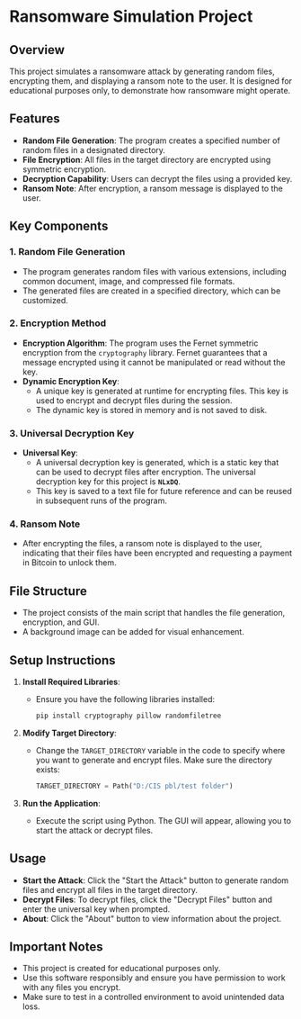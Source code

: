 # Ransomware Simulation Project

## Overview

This project simulates a ransomware attack by generating random files, encrypting them, and displaying a ransom note to the user. It is designed for educational purposes only, to demonstrate how ransomware might operate. 

## Features

- **Random File Generation**: The program creates a specified number of random files in a designated directory.
- **File Encryption**: All files in the target directory are encrypted using symmetric encryption.
- **Decryption Capability**: Users can decrypt the files using a provided key.
- **Ransom Note**: After encryption, a ransom message is displayed to the user.

## Key Components

### 1. Random File Generation

- The program generates random files with various extensions, including common document, image, and compressed file formats.
- The generated files are created in a specified directory, which can be customized.

### 2. Encryption Method

- **Encryption Algorithm**: The program uses the Fernet symmetric encryption from the `cryptography` library. Fernet guarantees that a message encrypted using it cannot be manipulated or read without the key.
- **Dynamic Encryption Key**: 
  - A unique key is generated at runtime for encrypting files. This key is used to encrypt and decrypt files during the session.
  - The dynamic key is stored in memory and is not saved to disk.
  
### 3. Universal Decryption Key

- **Universal Key**: 
  - A universal decryption key is generated, which is a static key that can be used to decrypt files after encryption. The universal decryption key for this project is **`NLxDQ`**.
  - This key is saved to a text file for future reference and can be reused in subsequent runs of the program.

### 4. Ransom Note

- After encrypting the files, a ransom note is displayed to the user, indicating that their files have been encrypted and requesting a payment in Bitcoin to unlock them.

## File Structure

- The project consists of the main script that handles the file generation, encryption, and GUI.
- A background image can be added for visual enhancement.

## Setup Instructions

1. **Install Required Libraries**:
   - Ensure you have the following libraries installed:
     ```bash
     pip install cryptography pillow randomfiletree
     ```

2. **Modify Target Directory**:
   - Change the `TARGET_DIRECTORY` variable in the code to specify where you want to generate and encrypt files. Make sure the directory exists:
     ```python
     TARGET_DIRECTORY = Path("D:/CIS pbl/test folder")
     ```

3. **Run the Application**:
   - Execute the script using Python. The GUI will appear, allowing you to start the attack or decrypt files.

## Usage

- **Start the Attack**: Click the "Start the Attack" button to generate random files and encrypt all files in the target directory.
- **Decrypt Files**: To decrypt files, click the "Decrypt Files" button and enter the universal key when prompted.
- **About**: Click the "About" button to view information about the project.

## Important Notes

- This project is created for educational purposes only. 
- Use this software responsibly and ensure you have permission to work with any files you encrypt.
- Make sure to test in a controlled environment to avoid unintended data loss.
